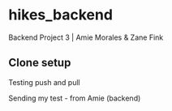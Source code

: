 # hikes_backend
Backend Project 3 | Amie Morales &amp; Zane Fink

## Clone setup
  Testing push and pull

Sending my test - from Amie (backend)